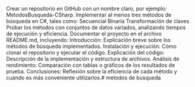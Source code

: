 Crear un repositorio en GitHub con un nombre claro, por ejemplo: MetodosBusqueda-CSharp.
Implementar al menos tres métodos de búsqueda en C#, tales como:
Secuencial
Binaria
Transformación de claves
Probar los métodos con conjuntos de datos variados, analizando tiempos de ejecución y eficiencia.
Documentar el proyecto en el archivo README.md, incluyendo:
Introducción: Explicación breve sobre los métodos de búsqueda implementados.
Instalación y ejecución: Cómo clonar el repositorio y ejecutar el código.
Explicación del código: Descripción de la implementación y estructura de archivos.
Análisis de rendimiento: Comparación con tablas o gráficos de los resultados de prueba.
Conclusiones: Reflexión sobre la eficiencia de cada método y cuándo es más conveniente utilizarlos.# metodos de busqueda
